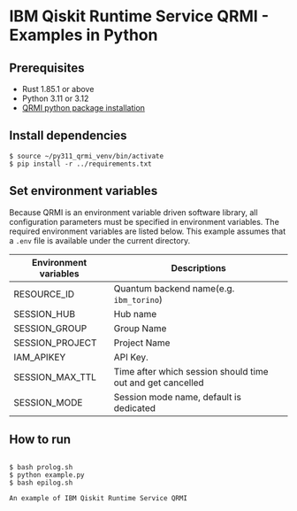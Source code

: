 # IBM Qiskit Runtime Service QRMI - Examples in Python

## Prerequisites

* Rust 1.85.1 or above
* Python 3.11 or 3.12
* [QRMI python package installation](../../../README.md)

## Install dependencies

```shell-session
$ source ~/py311_qrmi_venv/bin/activate
$ pip install -r ../requirements.txt
```

## Set environment variables

Because QRMI is an environment variable driven software library, all configuration parameters must be specified in environment variables. The required environment variables are listed below. This example assumes that a `.env` file is available under the current directory.

| Environment variables | Descriptions |
| ---- | ---- |
| RESOURCE_ID | Quantum backend name(e.g. `ibm_torino`) |
| SESSION_HUB | Hub name |
| SESSION_GROUP | Group Name |
| SESSION_PROJECT | Project Name |
| IAM_APIKEY | API Key. |
| SESSION_MAX_TTL | Time after which session should time out and get cancelled |
| SESSION_MODE | Session mode name, default is dedicated |

## How to run

```shell-session

$ bash prolog.sh
$ python example.py
$ bash epilog.sh

An example of IBM Qiskit Runtime Service QRMI
```